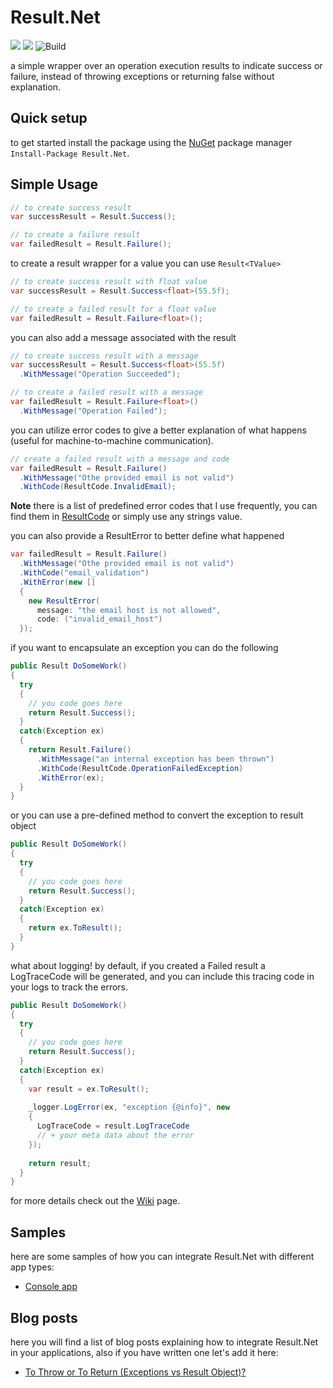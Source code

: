 # Result.Net

[![](https://img.shields.io/github/license/YoussefSell/Result.Net)](https://github.com/YoussefSell/Result.Net/blob/master/LICENSE)
[![](https://img.shields.io/nuget/v/Result.Net)](https://www.nuget.org/packages/Result.Net/)
![Build](https://github.com/YoussefSell/Result.Net/actions/workflows/ci.yml/badge.svg)

a simple wrapper over an operation execution results to indicate success or failure, instead of throwing exceptions or returning false without explanation.

## Quick setup
to get started install the package using the [NuGet](https://www.nuget.org/packages/Result.Net/) package manager `Install-Package Result.Net`.

## Simple Usage
```csharp
// to create success result
var successResult = Result.Success();

// to create a failure result
var failedResult = Result.Failure();
```
to create a result wrapper for a value you can use `Result<TValue>`
```csharp
// to create success result with float value
var successResult = Result.Success<float>(55.5f);

// to create a failed result for a float value
var failedResult = Result.Failure<float>();
```
you can also add a message associated with the result
```csharp
// to create success result with a message
var successResult = Result.Success<float>(55.5f)
  .WithMessage("Operation Succeeded");

// to create a failed result with a message
var failedResult = Result.Failure<float>()
  .WithMessage("Operation Failed");
```
you can utilize error codes to give a better explanation of what happens (useful for machine-to-machine communication).
```csharp
// create a failed result with a message and code
var failedResult = Result.Failure()
  .WithMessage("Othe provided email is not valid")
  .WithCode(ResultCode.InvalidEmail);
```
**Note** there is a list of predefined error codes that I use frequently, you can find them in [ResultCode](https://github.com/YoussefSell/Result.Net/blob/main/src/Result.Net/Constants/ResultCode.cs) or simply use any strings value.

you can also provide a ResultError to better define what happened
```csharp
var failedResult = Result.Failure()
  .WithMessage("Othe provided email is not valid")
  .WithCode("email_validation")
  .WithError(new []
  {
    new ResultError(
      message: "the email host is not allowed",
      code: ("invalid_email_host")
  });
```
if you want to encapsulate an exception you can do the following
```csharp
public Result DoSomeWork()
{
  try
  {
    // you code goes here
    return Result.Success();
  }
  catch(Exception ex)
  {
    return Result.Failure()
      .WithMessage("an internal exception has been thrown")
      .WithCode(ResultCode.OperationFailedException)
      .WithError(ex);
  }
}
```
or you can use a pre-defined method to convert the exception to result object
```csharp
public Result DoSomeWork()
{
  try
  {
    // you code goes here
    return Result.Success();
  }
  catch(Exception ex)
  {
    return ex.ToResult();
  }
}
```
what about logging! by default, if you created a Failed result a LogTraceCode will be generated, and you can include this tracing code in your logs to track the errors.
```csharp
public Result DoSomeWork()
{
  try
  {
    // you code goes here
    return Result.Success();
  }
  catch(Exception ex)
  {
    var result = ex.ToResult();
      
    _logger.LogError(ex, "exception {@info}", new 
    {
      LogTraceCode = result.LogTraceCode
      // + your meta data about the error
    });
    
    return result;
  }
}
```
  
for more details check out the [Wiki](https://github.com/YoussefSell/Result.Net/wiki) page.

## Samples

here are some samples of how you can integrate Result.Net with different app types:

- [Console app](https://github.com/YoussefSell/Result.Net/tree/main/samples/Result.Net.Samples.Console)

## Blog posts

here you will find a list of blog posts explaining how to integrate Result.Net in your applications, also if you have written one let's add it here:

- [To Throw or To Return (Exceptions vs Result Object)?](https://youssefsellami.com/exceptions_vs_result_object/)
